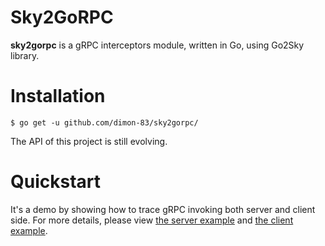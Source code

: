 # Sky2GoRPC


**sky2gorpc** is a gRPC interceptors module, written in Go, using Go2Sky library.

# Installation
```
$ go get -u github.com/dimon-83/sky2gorpc/
```

The API of this project is still evolving. 

# Quickstart

It's a demo by showing how to trace gRPC invoking both server and client side. For more details, please view
[the server example](examples/server/main.go) and [the client example](examples/client/main.go).

